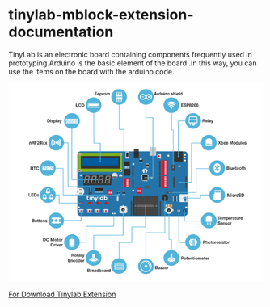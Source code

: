 # tinylab-mblock-extension-documentation

TinyLab is an electronic board containing components frequently used in prototyping.Arduino is the basic element of the board  .In this way, you can use the items on the board with the arduino code.

![tinylab blocks image](./_assets/tinylab_picture.PNG)

[For Download Tinylab Extension ](https://github.com/Robotistan-Workspace/tinylab-mblock-extension-documentation/tree/main/release)
